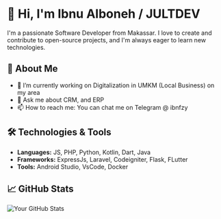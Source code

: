 # 👋 Hi, I'm Ibnu Alboneh / JULTDEV

I'm a passionate Software Developer from Makassar. I love to create and contribute to open-source projects, and I'm always eager to learn new technologies.

## 🚀 About Me

- 🔭 I’m currently working on Digitalization in UMKM (Local Business) on my area
- 💬 Ask me about CRM, and ERP
- 📫 How to reach me: You can chat me on Telegram @ ibnfzy

## 🛠️ Technologies & Tools

- **Languages:** JS, PHP, Python, Kotlin, Dart, Java
- **Frameworks:** ExpressJs, Laravel, Codeigniter, Flask, FLutter
- **Tools:** Android Studio, VsCode, Docker

## 📈 GitHub Stats

![Your GitHub Stats](https://github-readme-stats.vercel.app/api?username=ibnfzy&show_icons=true&theme=radical)

